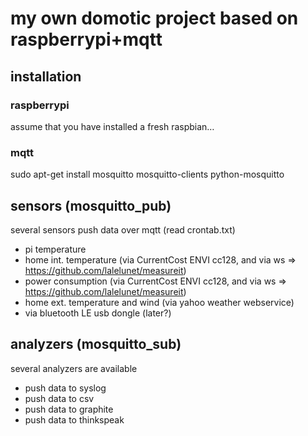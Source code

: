 # my own domotic project based on raspberrypi+mqtt

## installation
### raspberrypi
assume that you have installed a fresh raspbian…

### mqtt
sudo apt-get install mosquitto mosquitto-clients python-mosquitto

## sensors (mosquitto_pub)
several sensors push data over mqtt (read crontab.txt)
- pi temperature
- home int. temperature (via CurrentCost ENVI cc128, and via ws => https://github.com/lalelunet/measureit)
- power consumption (via CurrentCost ENVI cc128, and via ws => https://github.com/lalelunet/measureit)
- home ext. temperature and wind (via yahoo weather webservice)
- via bluetooth LE usb dongle (later?)

## analyzers (mosquitto_sub)
several analyzers are available
- push data to syslog
- push data to csv
- push data to graphite
- push data to thinkspeak
